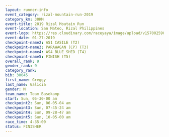 ```yaml
---
layout: runner-info 
event_category: rizal-mountain-run-2019 
category_km: 30KM 
event-title: 2019 Rizal Moutain Run 
event-location: San Mateo, Rizal Philippines 
event-logo: https://res.cloudinary.com/raceyaya/image/upload/v1570025909/logo/rizal-mountain_gkfete.jpg 
event-date: 01-27-2019 
checkpoint-name2: AS1 CASILE (T2) 
checkpoint-name3: PARAWAGAN (CP) (T3) 
checkpoint-name4: AS4 BLUE SHED (T4) 
checkpoint-name5: FINISH (T5) 
overall_rank: 9
gender_rank: 9
category_rank: 
bib: 30045
first_name: Greggy
last_name: Galicia
gender: M
team_name: Team Basekamp
start: Sun, 05-30-00 am
checkpoint2: Sun, 06-05-04 am
checkpoint3: Sun, 07-45-24 am
checkpoint4: Sun, 09-28-47 am
checkpoint5: Sun, 10-05-00 am
race_time: 4-35-00
status: FINISHER
---
```

